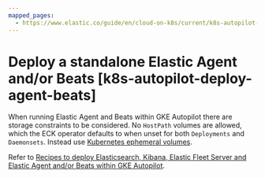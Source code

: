 ```yaml
---
mapped_pages:
  - https://www.elastic.co/guide/en/cloud-on-k8s/current/k8s-autopilot-deploy-agent-beats.html
---
```


# Deploy a standalone Elastic Agent and/or Beats [k8s-autopilot-deploy-agent-beats]

When running Elastic Agent and Beats within GKE Autopilot there are storage constraints to be considered. No `HostPath` volumes are allowed, which the ECK operator defaults to when unset for both `Deployments` and `Daemonsets`. Instead use [Kubernetes ephemeral volumes](https://kubernetes.io/docs/concepts/storage/ephemeral-volumes).

Refer to [Recipes to deploy Elasticsearch, Kibana, Elastic Fleet Server and Elastic Agent and/or Beats within GKE Autopilot](https://github.com/elastic/cloud-on-k8s/tree/main/config/recipes/autopilot).

